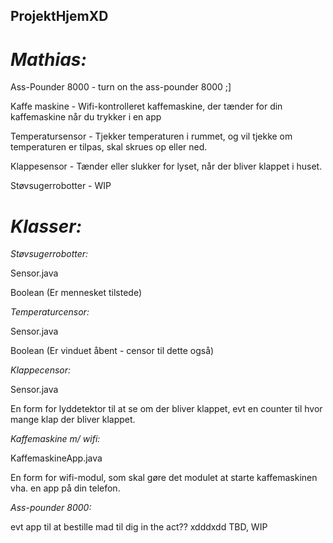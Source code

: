 ## ProjektHjemXD
# _Mathias:_ 

Ass-Pounder 8000 - turn on the ass-pounder 8000 ;]

Kaffe maskine - Wifi-kontrolleret kaffemaskine, der tænder for din kaffemaskine når du trykker i en app

Temperatursensor - Tjekker temperaturen i rummet, og vil tjekke om temperaturen er tilpas, skal skrues op eller ned. 

Klappesensor - Tænder eller slukker for lyset, når der bliver klappet i huset. 

Støvsugerrobotter - WIP

# _Klasser:_

_Støvsugerrobotter:_

Sensor.java

Boolean (Er mennesket tilstede)

_Temperaturcensor:_

Sensor.java

Boolean (Er vinduet åbent - censor til dette også)

_Klappecensor:_

Sensor.java

En form for lyddetektor til at se om der bliver klappet, evt en counter til hvor mange klap der bliver klappet. 

_Kaffemaskine m/ wifi:_

KaffemaskineApp.java

En form for wifi-modul, som skal gøre det modulet at starte kaffemaskinen vha. en app på din telefon. 

_Ass-pounder 8000:_

evt app til at bestille mad til dig in the act?? xdddxdd
TBD, WIP
